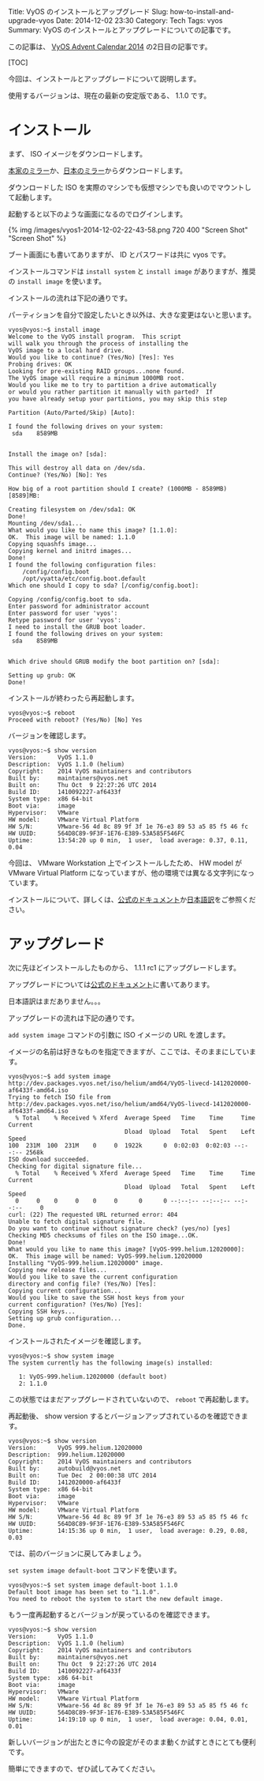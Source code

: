 Title: VyOS のインストールとアップグレード
Slug: how-to-install-and-upgrade-vyos
Date: 2014-12-02 23:30
Category: Tech
Tags: vyos
Summary: VyOS のインストールとアップグレードについての記事です。

この記事は、 [VyOS Advent Calendar 2014][1] の2日目の記事です。

[TOC]

今回は、インストールとアップグレードについて説明します。

使用するバージョンは、現在の最新の安定版である、 1.1.0 です。

# インストール

まず、 ISO イメージをダウンロードします。

[本家のミラー][2]か、[日本のミラー][3]からダウンロードします。

ダウンロードした ISO を実際のマシンでも仮想マシンでも良いのでマウントして起動します。

起動すると以下のような画面になるのでログインします。

{% img /images/vyos1-2014-12-02-22-43-58.png 720 400 "Screen Shot" "Screen Shot" %}

ブート画面にも書いてありますが、 ID とパスワードは共に vyos です。

インストールコマンドは `install system` と `install image` がありますが、推奨の `install image` を使います。

インストールの流れは下記の通りです。

パーティションを自分で設定したいとき以外は、大きな変更はないと思います。

```
vyos@vyos:~$ install image 
Welcome to the VyOS install program.  This script
will walk you through the process of installing the
VyOS image to a local hard drive.
Would you like to continue? (Yes/No) [Yes]: Yes
Probing drives: OK
Looking for pre-existing RAID groups...none found.
The VyOS image will require a minimum 1000MB root.
Would you like me to try to partition a drive automatically
or would you rather partition it manually with parted?  If
you have already setup your partitions, you may skip this step

Partition (Auto/Parted/Skip) [Auto]:   

I found the following drives on your system:
 sda	8589MB


Install the image on? [sda]:

This will destroy all data on /dev/sda.
Continue? (Yes/No) [No]: Yes

How big of a root partition should I create? (1000MB - 8589MB) [8589]MB: 

Creating filesystem on /dev/sda1: OK
Done!
Mounting /dev/sda1...
What would you like to name this image? [1.1.0]: 
OK.  This image will be named: 1.1.0
Copying squashfs image...
Copying kernel and initrd images...
Done!
I found the following configuration files:
    /config/config.boot
    /opt/vyatta/etc/config.boot.default
Which one should I copy to sda? [/config/config.boot]: 

Copying /config/config.boot to sda.
Enter password for administrator account
Enter password for user 'vyos':
Retype password for user 'vyos':
I need to install the GRUB boot loader.
I found the following drives on your system:
 sda	8589MB


Which drive should GRUB modify the boot partition on? [sda]:

Setting up grub: OK
Done!
```

インストールが終わったら再起動します。

```
vyos@vyos:~$ reboot
Proceed with reboot? (Yes/No) [No] Yes
```

バージョンを確認します。

```
vyos@vyos:~$ show version 
Version:      VyOS 1.1.0
Description:  VyOS 1.1.0 (helium)
Copyright:    2014 VyOS maintainers and contributors
Built by:     maintainers@vyos.net
Built on:     Thu Oct  9 22:27:26 UTC 2014
Build ID:     1410092227-af6433f
System type:  x86 64-bit
Boot via:     image
Hypervisor:   VMware
HW model:     VMware Virtual Platform
HW S/N:       VMware-56 4d 8c 89 9f 3f 1e 76-e3 89 53 a5 85 f5 46 fc
HW UUID:      564D8C89-9F3F-1E76-E389-53A585F546FC
Uptime:       13:54:20 up 0 min,  1 user,  load average: 0.37, 0.11, 0.04
```

今回は、 VMware Workstation 上でインストールしたため、 HW model が VMware Virtual Platform になっていますが、他の環境では異なる文字列になっています。

インストールについて、詳しくは、[公式のドキュメント][4]か[日本語訳][5]をご参照ください。

# アップグレード

次に先ほどインストールしたものから、 1.1.1 rc1 にアップグレードします。

アップグレードについては[公式のドキュメント][6]に書いてあります。

日本語訳はまだありません。。。

アップグレードの流れは下記の通りです。

`add system image` コマンドの引数に ISO イメージの URL を渡します。

イメージの名前は好きなものを指定できますが、ここでは、そのままにしています。

```
vyos@vyos:~$ add system image http://dev.packages.vyos.net/iso/helium/amd64/VyOS-livecd-1412020000-af6433f-amd64.iso
Trying to fetch ISO file from http://dev.packages.vyos.net/iso/helium/amd64/VyOS-livecd-1412020000-af6433f-amd64.iso
  % Total    % Received % Xferd  Average Speed   Time    Time     Time  Current
                                 Dload  Upload   Total   Spent    Left  Speed
100  231M  100  231M    0     0  1922k      0  0:02:03  0:02:03 --:--:-- 2568k
ISO download succeeded.
Checking for digital signature file...
  % Total    % Received % Xferd  Average Speed   Time    Time     Time  Current
                                 Dload  Upload   Total   Spent    Left  Speed
  0     0    0     0    0     0      0      0 --:--:-- --:--:-- --:--:--     0
curl: (22) The requested URL returned error: 404
Unable to fetch digital signature file.
Do you want to continue without signature check? (yes/no) [yes]    
Checking MD5 checksums of files on the ISO image...OK.
Done!
What would you like to name this image? [VyOS-999.helium.12020000]: 
OK.  This image will be named: VyOS-999.helium.12020000
Installing "VyOS-999.helium.12020000" image.
Copying new release files...
Would you like to save the current configuration 
directory and config file? (Yes/No) [Yes]: 
Copying current configuration...
Would you like to save the SSH host keys from your 
current configuration? (Yes/No) [Yes]: 
Copying SSH keys...
Setting up grub configuration...
Done.
```

インストールされたイメージを確認します。

```
vyos@vyos:~$ show system image
The system currently has the following image(s) installed:

   1: VyOS-999.helium.12020000 (default boot)
   2: 1.1.0
```

この状態ではまだアップグレードされていないので、 `reboot` で再起動します。

再起動後、 show version するとバージョンアップされているのを確認できます。

```
vyos@vyos:~$ show version
Version:      VyOS 999.helium.12020000
Description:  999.helium.12020000
Copyright:    2014 VyOS maintainers and contributors
Built by:     autobuild@vyos.net
Built on:     Tue Dec  2 00:00:38 UTC 2014
Build ID:     1412020000-af6433f
System type:  x86 64-bit
Boot via:     image
Hypervisor:   VMware
HW model:     VMware Virtual Platform
HW S/N:       VMware-56 4d 8c 89 9f 3f 1e 76-e3 89 53 a5 85 f5 46 fc
HW UUID:      564D8C89-9F3F-1E76-E389-53A585F546FC
Uptime:       14:15:36 up 0 min,  1 user,  load average: 0.29, 0.08, 0.03
```

では、前のバージョンに戻してみましょう。

`set system image default-boot` コマンドを使います。

```
vyos@vyos:~$ set system image default-boot 1.1.0
Default boot image has been set to "1.1.0".
You need to reboot the system to start the new default image.
```

もう一度再起動するとバージョンが戻っているのを確認できます。

```
vyos@vyos:~$ show version
Version:      VyOS 1.1.0
Description:  VyOS 1.1.0 (helium)
Copyright:    2014 VyOS maintainers and contributors
Built by:     maintainers@vyos.net
Built on:     Thu Oct  9 22:27:26 UTC 2014
Build ID:     1410092227-af6433f
System type:  x86 64-bit
Boot via:     image
Hypervisor:   VMware
HW model:     VMware Virtual Platform
HW S/N:       VMware-56 4d 8c 89 9f 3f 1e 76-e3 89 53 a5 85 f5 46 fc
HW UUID:      564D8C89-9F3F-1E76-E389-53A585F546FC
Uptime:       14:19:10 up 0 min,  1 user,  load average: 0.04, 0.01, 0.01
```

新しいバージョンが出たときに今の設定がそのまま動くか試すときにとても便利です。

簡単にできますので、ぜひ試してみてください。


 [1]: http://qiita.com/advent-calendar/2014/vyos
 [2]: http://mirror.vyos.net/iso/release/1.1.0/vyos-1.1.0-amd64.iso
 [3]: http://ftp.tsukuba.wide.ad.jp/software/vyos/iso/release/1.1.0/vyos-1.1.0-amd64.iso
 [4]: http://vyos.net/wiki/User_Guide#Installation
 [5]: http://wiki.vyos-users.jp/%E3%83%A6%E3%83%BC%E3%82%B6%E3%83%BC%E3%82%AC%E3%82%A4%E3%83%89#.E3.82.A4.E3.83.B3.E3.82.B9.E3.83.88.E3.83.BC.E3.83.AB
 [6]: http://vyos.net/wiki/Upgrade
